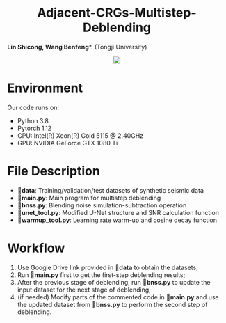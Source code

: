 <h1 align="center">Adjacent-CRGs-Multistep-Deblending</h1>

**Lin Shicong, Wang Benfeng***. (Tongji University)

<div align="center">
<img src=https://github.com/user-attachments/assets/40f9ff36-7bb0-4a83-bf9f-f2b1c764e649>
</div>

# Environment
Our code runs on:
* Python 3.8
* Pytorch 1.12
* CPU: Intel(R) Xeon(R) Gold 5115 @ 2.40GHz
* GPU: NVIDIA GeForce GTX 1080 Ti

# File Description
* :file_folder:**data**: Training/validation/test datasets of synthetic seismic data
* :page_facing_up:**main.py**: Main program for multistep deblending
* :page_facing_up:**bnss.py**: Blending noise simulation-subtraction operation
* :page_facing_up:**unet_tool.py**: Modified U-Net structure and SNR calculation function
* :page_facing_up:**warmup_tool.py**: Learning rate warm-up and cosine decay function

# Workflow
1. Use Google Drive link provided in :file_folder:**data** to obtain the datasets;
2. Run :page_facing_up:**main.py** first to get the first-step deblending results;
3. After the previous stage of deblending, run :page_facing_up:**bnss.py** to update the input dataset for the next stage of deblending;
4. (if needed) Modify parts of the commented code in :page_facing_up:**main.py** and use the updated dataset from :page_facing_up:**bnss.py** to perform the second step of deblending.
